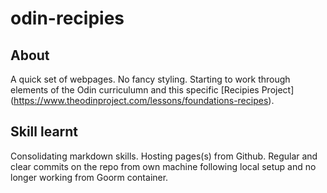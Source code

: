 # odin-recipies

## About
A quick set of webpages. No fancy styling. Starting to work through elements of the Odin curriculumn and this specific [Recipies Project] (https://www.theodinproject.com/lessons/foundations-recipes).

## Skill learnt
Consolidating markdown skills. Hosting pages(s) from Github. Regular and clear commits on the repo from own machine following local setup and no longer working from Goorm container.